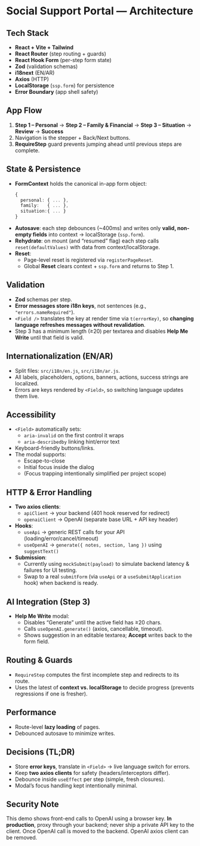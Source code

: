 # Social Support Portal — Architecture

## Tech Stack
- **React + Vite + Tailwind**
- **React Router** (step routing + guards)
- **React Hook Form** (per-step form state)
- **Zod** (validation schemas)
- **i18next** (EN/AR)
- **Axios** (HTTP)
- **LocalStorage** (`ssp.form`) for persistence
- **Error Boundary** (app shell safety)

## App Flow
1. **Step 1 – Personal** → **Step 2 – Family & Financial** → **Step 3 – Situation** → **Review** → **Success**
2. Navigation is the stepper + Back/Next buttons.
3. **RequireStep** guard prevents jumping ahead until previous steps are complete.

## State & Persistence
- **FormContext** holds the canonical in-app form object:
  ```ts
  {
    personal: { ... },
    family:   { ... },
    situation:{ ... }
  }
  ```
- **Autosave**: each step debounces (~400ms) and writes only **valid, non-empty fields** into context → localStorage (`ssp.form`).
- **Rehydrate**: on mount (and “resumed” flag) each step calls `reset(defaultValues)` with data from context/localStorage.
- **Reset**:
  - Page-level reset is registered via `registerPageReset`.
  - Global **Reset** clears context + `ssp.form` and returns to Step 1.

## Validation
- **Zod** schemas per step.
- **Error messages store i18n keys**, not sentences (e.g., `"errors.nameRequired"`).
- `<Field />` translates the key at render time via `t(errorKey)`, so **changing language refreshes messages without revalidation**.
- Step 3 has a minimum length (≥20) per textarea and disables **Help Me Write** until that field is valid.

## Internationalization (EN/AR)
- Split files: `src/i18n/en.js`, `src/i18n/ar.js`.
- All labels, placeholders, options, banners, actions, success strings are localized.
- Errors are keys rendered by `<Field>`, so switching language updates them live.

## Accessibility
- `<Field>` automatically sets:
  - `aria-invalid` on the first control it wraps
  - `aria-describedby` linking hint/error text
- Keyboard-friendly buttons/links.
- The modal supports:
  - Escape-to-close
  - Initial focus inside the dialog
  - (Focus trapping intentionally simplified per project scope)

## HTTP & Error Handling
- **Two axios clients**:
  - `apiClient` → your backend (401 hook reserved for redirect)
  - `openaiClient` → OpenAI (separate base URL + API key header)
- **Hooks**:
  - `useApi` → generic REST calls for your API (loading/error/cancel/timeout)
  - `useOpenAI` → `generate({ notes, section, lang })` using `suggestText()`
- **Submission**:
  - Currently using `mockSubmit(payload)` to simulate backend latency & failures for UI testing.
  - Swap to a real `submitForm` (via `useApi` or a `useSubmitApplication` hook) when backend is ready.

## AI Integration (Step 3)
- **Help Me Write** modal:
  - Disables “Generate” until the active field has ≥20 chars.
  - Calls `useOpenAI.generate()` (axios, cancellable, timeout).
  - Shows suggestion in an editable textarea; **Accept** writes back to the form field.

## Routing & Guards
- `RequireStep` computes the first incomplete step and redirects to its route.
- Uses the latest of **context vs. localStorage** to decide progress (prevents regressions if one is fresher).

## Performance
- Route-level **lazy loading** of pages.
- Debounced autosave to minimize writes.

## Decisions (TL;DR)
- Store **error keys**, translate in `<Field>` → live language switch for errors.
- Keep **two axios clients** for safety (headers/interceptors differ).
- Debounce inside `useEffect` per step (simple, fresh closures).
- Modal’s focus handling kept intentionally minimal.

## Security Note
This demo shows front-end calls to OpenAI using a browser key. **In production**, proxy through your backend; never ship a private API key to the client. Once OpenAI call is moved to the backend. OpenAI axios client can be removed.

